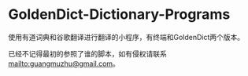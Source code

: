 # GoldenDict-Dictionary-Programs
使用有道词典和谷歌翻译进行翻译的小程序，有终端和GoldenDict两个版本。

已经不记得最初的参照了谁的脚本，如有侵权请联系<mailto:guangmuzhu@gmail.com>。
